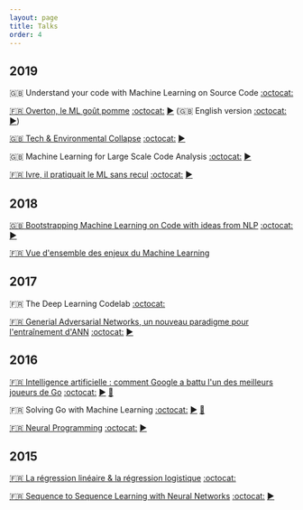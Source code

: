 ```yaml
---
layout: page
title: Talks
order: 4
---
```


## 2019

:uk: Understand your code with Machine Learning on Source Code
[:octocat:](https://github.com/mloncode/devfest2019-workshop)

[:fr: Overton, le ML goût pomme](https://www.meetup.com/Nantes-Machine-Learning-Meetup/events/265265431/)
[:octocat:](https://github.com/m09/decks/blob/master/2019-10-overton/index.html)
[:arrow_forward:](https://decks.crydee.eu/2019-10-overton/index.html)
(:uk: English version
[:octocat:](https://github.com/m09/decks/blob/master/2019-10-overton/index-en.html)
[:arrow_forward:](https://decks.crydee.eu/2019-10-overton/index-en.html))

[:uk: Tech & Environmental Collapse](https://www.eventbrite.com/e/tech-environmental-collapse-tickets-57986002695)
[:octocat:](https://github.com/m09/decks/tree/master/2019-03-tech-collapse)
[:arrow_forward:](https://decks.crydee.eu/2019-03-tech-collapse/main.pdf)

:uk: Machine Learning for Large Scale Code Analysis
[:octocat:](https://github.com/m09/decks/tree/master/2019-03-kth)
[:arrow_forward:](https://decks.crydee.eu/2019-03-kth/index.html)

[:fr: Ivre, il pratiquait le ML sans recul](https://www.meetup.com/Nantes-Machine-Learning-Meetup/events/257997542/)
[:octocat:](https://github.com/m09/decks/tree/master/2019-02-ivre-ml)
[:arrow_forward:](https://decks.crydee.eu/2019-02-ivre-ml/main.pdf)

## 2018

[:uk: Bootstrapping Machine Learning on Code with ideas from NLP](https://www.meetup.com/GOTO-Nights-CPH/events/256342503/)
[:octocat:](https://github.com/m09/decks/tree/master/2018-11-goto)
[:arrow_forward:](https://decks.crydee.eu/2018-11-goto/index.html)

[:fr: Vue d'ensemble des enjeux du Machine Learning](https://www.eventbrite.fr/e/billets-la-matinale-de-la-data-science-et-du-machine-learning-47545020436)

## 2017

:fr: The Deep Learning Codelab
[:octocat:](https://github.com/m09/deeplearning-codelab)

[:fr: Generial Adversarial Networks, un nouveau paradigme pour l'entraînement d'ANN](https://www.meetup.com/Nantes-Machine-Learning-Meetup/events/239481485/)
[:octocat:](https://github.com/m09/decks/tree/master/2017-07-gans)
[:arrow_forward:](https://decks.crydee.eu/2017-07-gans/index.html)

## 2016

[:fr: Intelligence artificielle : comment Google a battu l'un des meilleurs joueurs de Go](https://www.franceculture.fr/conferences/nantes/intelligence-artificielle-comment-google-battu-lun-des-meilleurs-joueurs-de-go)
[:octocat:](https://github.com/m09/decks/blob/master/2016-03-alphago/univ.html)
[:arrow_forward:](https://decks.crydee.eu/2016-03-alphago/univ.html)
[:movie_camera:](https://youtu.be/xv2S8A1EPqI)

:fr: Solving Go with Machine Learning
[:octocat:](https://github.com/m09/decks/blob/master/2016-03-alphago/login.html)
[:arrow_forward:](https://decks.crydee.eu/2016-03-alphago/login.html)
[:movie_camera:](https://youtu.be/KuvXb2nILLc)

[:fr: Neural Programming](https://www.meetup.com/Nantes-Machine-Learning-Meetup/events/226648150/)
[:octocat:](https://github.com/m09/decks/tree/master/2016-01-neural-programming)
[:arrow_forward:](https://decks.crydee.eu/2016-01-neural-programming/index.html)

## 2015

[:fr: La régression linéaire & la régression logistique](https://www.meetup.com/Nantes-Machine-Learning-Meetup/events/224397257/)
[:octocat:](https://github.com/nantes-machine-learning-meetup/NMLM/tree/master/2015-10-05__r%C3%A9gression-lin%C3%A9aire-logistique)

[:fr: Sequence to Sequence Learning with Neural Networks](https://www.meetup.com/Nantes-Machine-Learning-Meetup/events/221108033/)
[:octocat:](https://github.com/m09/decks/tree/master/2015-06-seq2seq)
[:arrow_forward:](https://decks.crydee.eu/2015-06-seq2seq/index.html)
